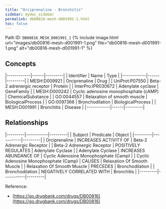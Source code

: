 ```yaml
---
title: "Orciprenaline - Bronchitis"
sidebar: mydoc_sidebar
permalink: db00816-mesh-d001991-1.html
toc: false 
---
```



Path ID: `DB00816_MESH_D001991_1`
{% include image.html url="images/db00816-mesh-d001991-1.png" file="db00816-mesh-d001991-1.png" alt="db00816-mesh-d001991-1" %}

## Concepts

|------------|------|---------|
| Identifier | Name | Type    |
|------------|------|---------|
| MESH:D009921 | Orciprenaline | Drug |
| UniProt:P07550 | Beta-2 adrenergic receptor | Protein |
| InterPro:IPR030672 | Adenylate cyclase | GeneFamily |
| MESH:D000242 | Cyclic adenosine monophosphate (cAMP) | ChemicalSubstance |
| GO:0044557 | Relaxation of smooth muscle | BiologicalProcess |
| GO:0097366 | Bronchodilation | BiologicalProcess |
| MESH:D001991 | Bronchitis | Disease |
|------------|------|---------|

## Relationships

|---------|-----------|---------|
| Subject | Predicate | Object  |
|---------|-----------|---------|
| Orciprenaline | INCREASES ACTIVITY OF | Beta-2 Adrenergic Receptor |
| Beta-2 Adrenergic Receptor | POSITIVELY REGULATES | Adenylate Cyclase |
| Adenylate Cyclase | INCREASES ABUNDANCE OF | Cyclic Adenosine Monophosphate (Camp) |
| Cyclic Adenosine Monophosphate (Camp) | CAUSES | Relaxation Of Smooth Muscle |
| Relaxation Of Smooth Muscle | PRECEDES | Bronchodilation |
| Bronchodilation | NEGATIVELY CORRELATED WITH | Bronchitis |
|---------|-----------|---------|

Reference: 
  - [https://go.drugbank.com/drugs/DB00816](https://go.drugbank.com/drugs/DB00816)
